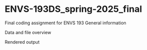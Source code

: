 # ENVS-193DS_spring-2025_final
Final coding assignment for ENVS 193
General information

Data and file overview

Rendered output